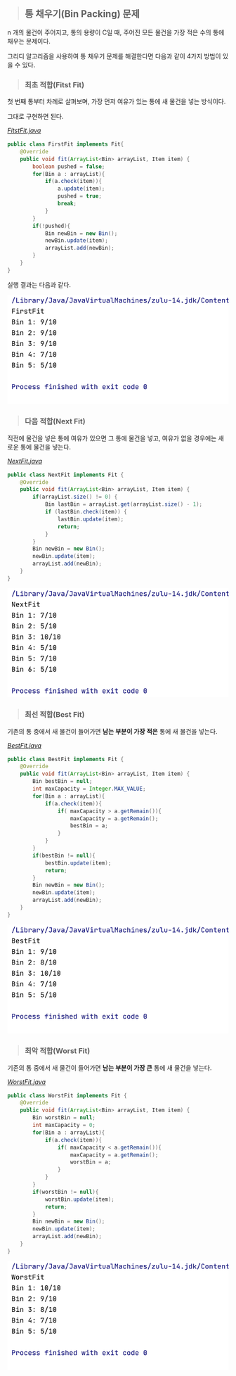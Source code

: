 > ## 통 채우기(Bin Packing) 문제

n 개의 물건이 주어지고, 통의 용량이 C일 때, 주어진 모든 물건을 가장 적은 수의 통에 채우는 문제이다.

그리디 알고리즘을 사용하여 통 채우기 문제를 해결한다면 다음과 같이 4가지 방법이 있을 수 있다.



> ### 최초 적합(Fitst Fit)

첫 번째 통부터 차례로 살펴보며, 가장 먼저 여유가 있는 통에 새 물건을 넣는 방식이다.

그대로 구현하면 된다.

[_FitstFit.java_](https://github.com/kusakina0608/BinPacking/blob/master/src/FirstFit.java)

```java
public class FirstFit implements Fit{
    @Override
    public void fit(ArrayList<Bin> arrayList, Item item) {
        boolean pushed = false;
        for(Bin a : arrayList){
            if(a.check(item)){
                a.update(item);
                pushed = true;
                break;
            }
        }
        if(!pushed){
            Bin newBin = new Bin();
            newBin.update(item);
            arrayList.add(newBin);
        }
    }
}
```

실행 결과는 다음과 같다.



![FirstFit](https://github.com/kusakina0608/BinPacking/blob/master/img/FirstFit.png?raw=true)

> ### 다음 적합(Next Fit)

직전에 물건을 넣은 통에 여유가 있으면 그 통에 물건을 넣고, 여유가 없을 경우에는 새로운 통에 물건을 넣는다.

[_NextFit.java_](https://github.com/kusakina0608/BinPacking/blob/master/src/NextFit.java)

```java
public class NextFit implements Fit {
    @Override
    public void fit(ArrayList<Bin> arrayList, Item item) {
        if(arrayList.size() != 0) {
            Bin lastBin = arrayList.get(arrayList.size() - 1);
            if (lastBin.check(item)) {
                lastBin.update(item);
                return;
            }
        }
        Bin newBin = new Bin();
        newBin.update(item);
        arrayList.add(newBin);
    }
}
```



![NextFit](https://github.com/kusakina0608/BinPacking/blob/master/img/NextFit.png?raw=true)

> ### 최선 적합(Best Fit)

기존의 통 중에서 새 물건이 들어가면 **남는 부분이 가장 적은** 통에 새 물건을 넣는다.

[_BestFit.java_](https://github.com/kusakina0608/BinPacking/blob/master/src/BestFit.java)

```java
public class BestFit implements Fit {
    @Override
    public void fit(ArrayList<Bin> arrayList, Item item) {
        Bin bestBin = null;
        int maxCapacity = Integer.MAX_VALUE;
        for(Bin a : arrayList){
            if(a.check(item)){
                if( maxCapacity > a.getRemain()){
                    maxCapacity = a.getRemain();
                    bestBin = a;
                }
            }
        }
        if(bestBin != null){
            bestBin.update(item);
            return;
        }
        Bin newBin = new Bin();
        newBin.update(item);
        arrayList.add(newBin);
    }
}
```



![BestFit](https://github.com/kusakina0608/BinPacking/blob/master/img/BestFit.png?raw=true)

> ### 최악 적합(Worst Fit)

기존의 통 중에서 새 물건이 들어가면 **남는 부분이 가장 큰** 통에 새 물건을 넣는다.

[_WorstFit.java_](https://github.com/kusakina0608/BinPacking/blob/master/src/WorstFit.java)

```java
public class WorstFit implements Fit {
    @Override
    public void fit(ArrayList<Bin> arrayList, Item item) {
        Bin worstBin = null;
        int maxCapacity = 0;
        for(Bin a : arrayList){
            if(a.check(item)){
                if( maxCapacity < a.getRemain()){
                    maxCapacity = a.getRemain();
                    worstBin = a;
                }
            }
        }
        if(worstBin != null){
            worstBin.update(item);
            return;
        }
        Bin newBin = new Bin();
        newBin.update(item);
        arrayList.add(newBin);
    }
}
```



![WorstFit](https://github.com/kusakina0608/BinPacking/blob/master/img/WorstFit.png?raw=true)